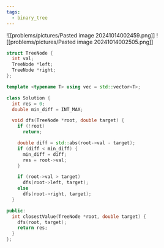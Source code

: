 ```yaml
---
tags:
  - binary_tree
---
```

![[problems/pictures/Pasted image 20241014002459.png]]
![[problems/pictures/Pasted image 20241014002505.png]]



```c++
struct TreeNode {
  int val;
  TreeNode *left;
  TreeNode *right;
};

template <typename T> using vec = std::vector<T>;

class Solution {
  int res = 0;
  double min_diff = INT_MAX;

  void dfs(TreeNode *root, double target) {
    if (!root)
      return;

    double diff = std::abs(root->val - target);
    if (diff < min_diff) {
      min_diff = diff;
      res = root->val;
    }

    if (root->val > target)
      dfs(root->left, target);
    else
      dfs(root->right, target);
  }

public:
  int closestValue(TreeNode *root, double target) {
    dfs(root, target);
    return res;
  }
};
```